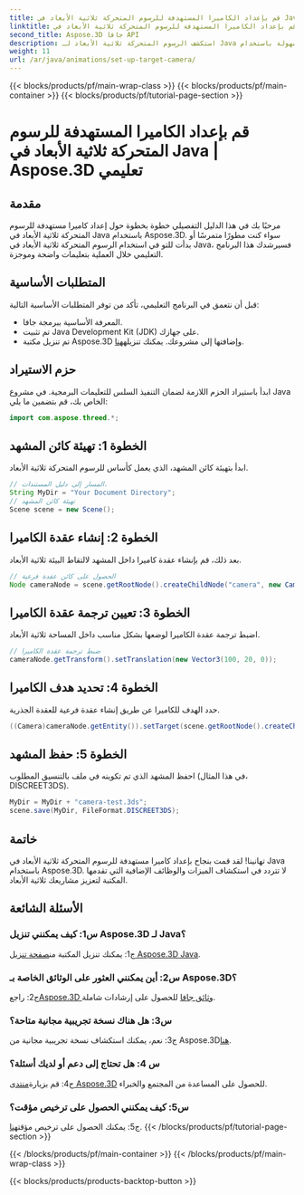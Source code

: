 ```yaml
---
title: قم بإعداد الكاميرا المستهدفة للرسوم المتحركة ثلاثية الأبعاد في Java | Aspose.3D تعليمي
linktitle: قم بإعداد الكاميرا المستهدفة للرسوم المتحركة ثلاثية الأبعاد في Java | Aspose.3D تعليمي
second_title: Aspose.3D جافا API
description: استكشف الرسوم المتحركة ثلاثية الأبعاد لـ Java بسهولة باستخدام Aspose.3D. اتبع البرنامج التعليمي لدينا للحصول على دليل خطوة بخطوة. قم بالتنزيل الآن للاستمتاع برحلة تطوير ثلاثية الأبعاد آسرة.
weight: 11
url: /ar/java/animations/set-up-target-camera/
---
```


{{< blocks/products/pf/main-wrap-class >}}
{{< blocks/products/pf/main-container >}}
{{< blocks/products/pf/tutorial-page-section >}}

# قم بإعداد الكاميرا المستهدفة للرسوم المتحركة ثلاثية الأبعاد في Java | Aspose.3D تعليمي

## مقدمة

مرحبًا بك في هذا الدليل التفصيلي خطوة بخطوة حول إعداد كاميرا مستهدفة للرسوم المتحركة ثلاثية الأبعاد في Java باستخدام Aspose.3D. سواء كنت مطورًا متمرسًا أو بدأت للتو في استخدام الرسوم المتحركة ثلاثية الأبعاد في Java، فسيرشدك هذا البرنامج التعليمي خلال العملية بتعليمات واضحة وموجزة.

## المتطلبات الأساسية

قبل أن نتعمق في البرنامج التعليمي، تأكد من توفر المتطلبات الأساسية التالية:

- المعرفة الأساسية ببرمجة جافا.
- تم تثبيت Java Development Kit (JDK) على جهازك.
-  تم تنزيل مكتبة Aspose.3D وإضافتها إلى مشروعك. يمكنك تنزيله[هنا](https://releases.aspose.com/3d/java/).

## حزم الاستيراد

ابدأ باستيراد الحزم اللازمة لضمان التنفيذ السلس للتعليمات البرمجية. في مشروع Java الخاص بك، قم بتضمين ما يلي:

```java
import com.aspose.threed.*;
```

## الخطوة 1: تهيئة كائن المشهد

ابدأ بتهيئة كائن المشهد، الذي يعمل كأساس للرسوم المتحركة ثلاثية الأبعاد.

```java
// المسار إلى دليل المستندات.
String MyDir = "Your Document Directory";
// تهيئة كائن المشهد
Scene scene = new Scene();
```

## الخطوة 2: إنشاء عقدة الكاميرا

بعد ذلك، قم بإنشاء عقدة كاميرا داخل المشهد لالتقاط البيئة ثلاثية الأبعاد.

```java
// الحصول على كائن عقدة فرعية
Node cameraNode = scene.getRootNode().createChildNode("camera", new Camera());
```

## الخطوة 3: تعيين ترجمة عقدة الكاميرا

اضبط ترجمة عقدة الكاميرا لوضعها بشكل مناسب داخل المساحة ثلاثية الأبعاد.

```java
// ضبط ترجمة عقدة الكاميرا
cameraNode.getTransform().setTranslation(new Vector3(100, 20, 0));
```

## الخطوة 4: تحديد هدف الكاميرا

حدد الهدف للكاميرا عن طريق إنشاء عقدة فرعية للعقدة الجذرية.

```java
((Camera)cameraNode.getEntity()).setTarget(scene.getRootNode().createChildNode("target"));
```

## الخطوة 5: حفظ المشهد

احفظ المشهد الذي تم تكوينه في ملف بالتنسيق المطلوب (في هذا المثال، DISCREET3DS).

```java
MyDir = MyDir + "camera-test.3ds";
scene.save(MyDir, FileFormat.DISCREET3DS);
```

## خاتمة

تهانينا! لقد قمت بنجاح بإعداد كاميرا مستهدفة للرسوم المتحركة ثلاثية الأبعاد في Java باستخدام Aspose.3D. لا تتردد في استكشاف الميزات والوظائف الإضافية التي تقدمها المكتبة لتعزيز مشاريعك ثلاثية الأبعاد.

## الأسئلة الشائعة

### س1: كيف يمكنني تنزيل Aspose.3D لـ Java؟

 ج1: يمكنك تنزيل المكتبة من[صفحة تنزيل Aspose.3D Java](https://releases.aspose.com/3d/java/).

### س2: أين يمكنني العثور على الوثائق الخاصة بـ Aspose.3D؟

 ج2: راجع[Aspose.3D وثائق جافا](https://reference.aspose.com/3d/java/) للحصول على إرشادات شاملة.

### س3: هل هناك نسخة تجريبية مجانية متاحة؟

 ج3: نعم، يمكنك استكشاف نسخة تجريبية مجانية من Aspose.3D[هنا](https://releases.aspose.com/).

### س 4: هل تحتاج إلى دعم أو لديك أسئلة؟

 ج4: قم بزيارة[منتدى Aspose.3D](https://forum.aspose.com/c/3d/18) للحصول على المساعدة من المجتمع والخبراء.

### س5: كيف يمكنني الحصول على ترخيص مؤقت؟

 ج5: يمكنك الحصول على ترخيص مؤقت[هنا](https://purchase.aspose.com/temporary-license/).
{{< /blocks/products/pf/tutorial-page-section >}}

{{< /blocks/products/pf/main-container >}}
{{< /blocks/products/pf/main-wrap-class >}}

{{< blocks/products/products-backtop-button >}}
